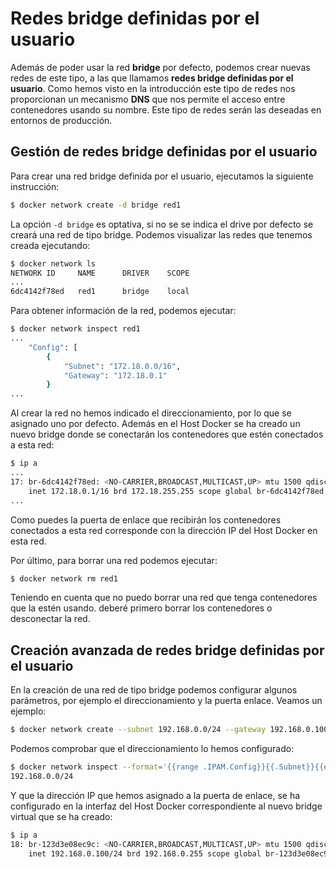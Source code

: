 # Redes bridge definidas por el usuario

Además de poder usar la red **bridge** por defecto, podemos crear nuevas redes de este tipo, a las que llamamos **redes bridge definidas por el usuario**. Como hemos visto en la introducción este tipo de redes nos proporcionan un mecanismo **DNS** que nos permite el acceso entre contenedores usando su nombre. Este tipo de redes serán las deseadas en entornos de producción.

## Gestión de redes bridge definidas por el usuario

Para crear una red bridge definida por el usuario, ejecutamos la siguiente instrucción: 

```bash
$ docker network create -d bridge red1
```

La opción `-d bridge` es optativa, si no se se indica el drive por defecto se creará una red de tipo bridge. Podemos visualizar las redes que tenemos creada ejecutando:

```bash
$ docker network ls
NETWORK ID     NAME      DRIVER    SCOPE
...
6dc4142f78ed   red1      bridge    local
```

Para obtener información de la red, podemos ejecutar:

```bash
$ docker network inspect red1
...
    "Config": [
        {
            "Subnet": "172.18.0.0/16",
            "Gateway": "172.18.0.1"
        }
...
```

Al crear la red no hemos indicado el direccionamiento, por lo que se asignado uno por defecto. Además en el Host Docker se ha creado un nuevo bridge donde se conectarán los contenedores que estén conectados a esta red:

```bash
$ ip a
...
17: br-6dc4142f78ed: <NO-CARRIER,BROADCAST,MULTICAST,UP> mtu 1500 qdisc noqueue state DOWN group default 
    inet 172.18.0.1/16 brd 172.18.255.255 scope global br-6dc4142f78ed
...
```

Como puedes la puerta de enlace que recibirán los contenedores conectados a esta red corresponde con la dirección IP del Host Docker en esta red.

Por último, para borrar una red podemos ejecutar:

```bash
$ docker network rm red1
```

Teniendo en cuenta que no puedo borrar una red que tenga contenedores que la estén usando. deberé primero borrar los contenedores o desconectar la red.

## Creación avanzada de redes bridge definidas por el usuario

En la creación de una red de tipo bridge podemos configurar algunos parámetros, por ejemplo el direccionamiento y la puerta enlace. Veamos un ejemplo:

```bash
$ docker network create --subnet 192.168.0.0/24 --gateway 192.168.0.100 red2
```

Podemos comprobar que el direccionamiento lo hemos configurado:


```bash
$ docker network inspect --format='{{range .IPAM.Config}}{{.Subnet}}{{end}}' red2
192.168.0.0/24
```

Y que la dirección IP que hemos asignado a la puerta de enlace, se ha configurado en la interfaz del Host Docker correspondiente al nuevo bridge virtual que se ha creado:

```bash
$ ip a
18: br-123d3e08ec9c: <NO-CARRIER,BROADCAST,MULTICAST,UP> mtu 1500 qdisc noqueue state DOWN group default 
    inet 192.168.0.100/24 brd 192.168.0.255 scope global br-123d3e08ec9c
```


